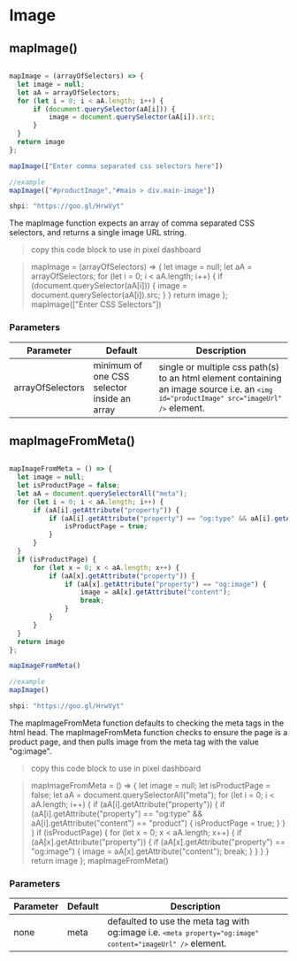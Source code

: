 # Image

## mapImage()


```javascript

mapImage = (arrayOfSelectors) => {
  let image = null;
  let aA = arrayOfSelectors;
  for (let i = 0; i < aA.length; i++) {
      if (document.querySelector(aA[i])) {
          image = document.querySelector(aA[i]).src;
      }
  }
  return image
};

mapImage(["Enter comma separated css selectors here"])

//example
mapImage(["#productImage","#main > div.main-image"])

shpi: "https://goo.gl/HrwVyt"

```

The mapImage function expects an array of comma separated CSS selectors,
and returns a single image URL string.

> copy this code block to use in pixel dashboard

> mapImage = (arrayOfSelectors) => { let image = null; let aA = arrayOfSelectors; for (let i = 0; i < aA.length; i++) { if (document.querySelector(aA[i])) { image = document.querySelector(aA[i]).src; } } return image }; mapImage(["Enter CSS Selectors"])

### Parameters

Parameter | Default | Description
--------- | ------- | -----------
arrayOfSelectors | minimum of one CSS selector inside an array | single or multiple css path(s) to an html element containing an image source i.e. an <code>```<img id="productImage" src="imageUrl" />```</code> element.


## mapImageFromMeta()


```javascript

mapImageFromMeta = () => {
  let image = null;
  let isProductPage = false;
  let aA = document.querySelectorAll("meta");
  for (let i = 0; i < aA.length; i++) {
      if (aA[i].getAttribute("property")) {
          if (aA[i].getAttribute("property") == "og:type" && aA[i].getAttribute("content") == "product") {
              isProductPage = true;
          }
      }
  }
  if (isProductPage) {
      for (let x = 0; x < aA.length; x++) {
          if (aA[x].getAttribute("property")) {
              if (aA[x].getAttribute("property") == "og:image") {
                  image = aA[x].getAttribute("content");
                  break;
              }
          }
      }
  }
  return image
};

mapImageFromMeta()

//example
mapImage()

shpi: "https://goo.gl/HrwVyt"

```

The mapImageFromMeta function defaults to checking the meta tags in the html head.
The mapImageFromMeta function checks to ensure the page is a product page, and then
pulls image from the meta tag with the value "og:image".

> copy this code block to use in pixel dashboard

> mapImageFromMeta = () => { let image = null; let isProductPage = false; let aA = document.querySelectorAll("meta"); for (let i = 0; i < aA.length; i++) { if (aA[i].getAttribute("property")) { if (aA[i].getAttribute("property") == "og:type" && aA[i].getAttribute("content") == "product") { isProductPage = true; } } } if (isProductPage) { for (let x = 0; x < aA.length; x++) { if (aA[x].getAttribute("property")) { if (aA[x].getAttribute("property") == "og:image") { image = aA[x].getAttribute("content"); break; } } } } return image }; mapImageFromMeta()

### Parameters

Parameter | Default | Description
--------- | ------- | -----------
none | meta | defaulted to use the meta tag with og:image i.e. <code>```<meta property="og:image" content="imageUrl" />```</code> element.
